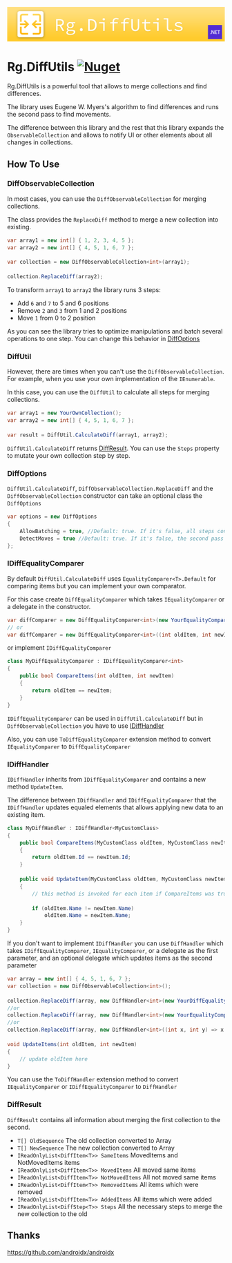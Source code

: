 ![Header](img/header.png)
# Rg.DiffUtils [![Nuget](https://img.shields.io/nuget/v/Rg.DiffUtils)](https://www.nuget.org/packages/Rg.DiffUtils)

Rg.DiffUtils is a powerful tool that allows to merge collections and find differences.

The library uses Eugene W. Myers's algorithm to find differences and runs the second pass to find movements.

The difference between this library and the rest that this library expands the `ObservableCollection` and allows to notify UI or other elements about all changes in collections. 

## How To Use

### DiffObservableCollection

In most cases, you can use the `DiffObservableCollection` for merging collections.

The class provides the `ReplaceDiff` method to merge a new collection into existing.

```csharp
var array1 = new int[] { 1, 2, 3, 4, 5 };
var array2 = new int[] { 4, 5, 1, 6, 7 };

var collection = new DiffObservableCollection<int>(array1);

collection.ReplaceDiff(array2);
```

To transform `array1` to `array2` the library runs 3 steps:
- Add `6` and `7` to 5 and 6 positions
- Remove `2` and `3` from 1 and 2 positions
- Move `1` from 0 to 2 position

As you can see the library tries to optimize manipulations and batch several operations to one step. You can change this behavior in [DiffOptions](#diffoptions)

### DiffUtil
However, there are times when you can't use the `DiffObservableCollection`. For example, when you use your own implementation of the `IEnumerable`. 

In this case, you can use the `DiffUtil` to calculate all steps for merging collections.

```csharp
var array1 = new YourOwnCollection();
var array2 = new int[] { 4, 5, 1, 6, 7 };

var result = DiffUtil.CalculateDiff(array1, array2);
```

`DiffUtil.CalculateDiff` returns [DiffResult](#diffresult). You can use the `Steps` property to mutate your own collection step by step.

### DiffOptions
`DiffUtil.CalculateDiff`, `DiffObservableCollection.ReplaceDiff` and the `DiffObservableCollection` constructor can take an optional class the `DiffOptions`

```csharp
var options = new DiffOptions
{
    AllowBatching = true, //Default: true. If it's false, all steps contain only one item even if items follow each other
    DetectMoves = true //Default: true. If it's false, the second pass for movements detection doesn't work
};
```

### IDiffEqualityComparer
By default `DiffUtil.CalculateDiff` uses `EqualityComparer<T>.Default` for comparing items but you can implement your own comparator.

For this case create `DiffEqualityComparer` which takes `IEqualityComparer` or a delegate in the constructor.

```csharp
var diffComparer = new DiffEqualityComparer<int>(new YourEqualityComparer());
// or
var diffComparer = new DiffEqualityComparer<int>((int oldItem, int newItem) => oldItem == newItem);
```
or implement `IDiffEqualityComparer`

```csharp
class MyDiffEqualityComparer : IDiffEqualityComparer<int>
{
    public bool CompareItems(int oldItem, int newItem)
    {
        return oldItem == newItem;
    }
}
```

`IDiffEqualityComparer` can be used in `DiffUtil.CalculateDiff` but in `DiffObservableCollection` you have to use [IDiffHandler](#idiffhandler)

Also, you can use `ToDiffEqualityComparer` extension method to convert `IEqualityComparer` to `DiffEqualityComparer`

### IDiffHandler
`IDiffHandler` inherits from `IDiffEqualityComparer` and contains a new method `UpdateItem`.

The difference between `IDiffHandler` and `IDiffEqualityComparer` that the `IDiffHandler` updates equaled elements that allows applying new data to an existing item.

```csharp
class MyDiffHandler : IDiffHandler<MyCustomClass>
{
    public bool CompareItems(MyCustomClass oldItem, MyCustomClass newItem)
    {
        return oldItem.Id == newItem.Id;
    }

    public void UpdateItem(MyCustomClass oldItem, MyCustomClass newItem)
    {
        // this method is invoked for each item if CompareItems was true

        if (oldItem.Name != newItem.Name)
            oldItem.Name = newItem.Name;
    }
}
````

If you don't want to implement `IDiffHandler` you can use `DiffHandler` which takes `IDiffEqualityComparer`, `IEqualityComparer`, or a delegate as the first parameter, and an optional delegate which updates items as the second parameter

```csharp
var array = new int[] { 4, 5, 1, 6, 7 };
var collection = new DiffObservableCollection<int>();

collection.ReplaceDiff(array, new DiffHandler<int>(new YourDiffEqualityComparer(), UpdateItems /*optional*/);
//or
collection.ReplaceDiff(array, new DiffHandler<int>(new YourEqualityComparer(), UpdateItems /*optional*/);
//or
collection.ReplaceDiff(array, new DiffHandler<int>((int x, int y) => x == y, UpdateItems /*optional*/);

void UpdateItems(int oldItem, int newItem)
{
    // update oldItem here
}
```

You can use the `ToDiffHandler` extension method to convert `IEqualityComparer` or `IDiffEqualityComparer` to `DiffHandler`

### DiffResult
`DiffResult` contains all information about merging the first collection to the second.

- `T[] OldSequence` The old collection converted to Array
- `T[] NewSequence` The new collection converted to Array
- `IReadOnlyList<DiffItem<T>> SameItems` MovedItems and NotMovedItems items
- `IReadOnlyList<DiffItem<T>> MovedItems` All moved same items
- `IReadOnlyList<DiffItem<T>> NotMovedItems` All not moved same items
- `IReadOnlyList<DiffItem<T>> RemovedItems` All items which were removed
- `IReadOnlyList<DiffItem<T>> AddedItems` All items which were added
- `IReadOnlyList<DiffStep<T>> Steps` All the necessary steps to merge the new collection to the old

## Thanks
https://github.com/androidx/androidx
